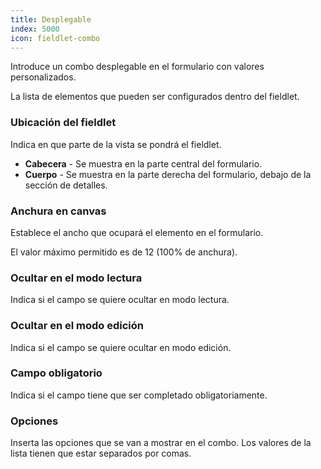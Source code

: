 ```yaml
---
title: Desplegable
index: 5000
icon: fieldlet-combo
---
```


Introduce un combo desplegable en el formulario con valores personalizados.

La lista de elementos que pueden ser configurados dentro del fieldlet.

### Ubicación del fieldlet
Indica en que parte de la vista se pondrá el fieldlet.

- **Cabecera** - Se muestra en la parte central del formulario.
- **Cuerpo** - Se muestra en la parte derecha del formulario, debajo de la sección de detalles.

### Anchura en canvas

Establece el ancho que ocupará el elemento en el formulario.

El valor máximo permitido es de 12 (100% de anchura).

### Ocultar en el modo lectura

Indica si el campo se quiere ocultar en modo lectura.

### Ocultar en el modo edición

Indica si el campo se quiere ocultar en modo edición.

### Campo obligatorio

Indica si el campo tiene que ser completado obligatoriamente.

### Opciones

Inserta las opciones que se van a mostrar en el combo. 
Los valores de la lista tienen que estar separados por comas.